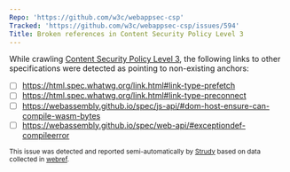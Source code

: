 ```yaml
---
Repo: 'https://github.com/w3c/webappsec-csp'
Tracked: 'https://github.com/w3c/webappsec-csp/issues/594'
Title: Broken references in Content Security Policy Level 3
---
```


While crawling [Content Security Policy Level 3](https://w3c.github.io/webappsec-csp/), the following links to other specifications were detected as pointing to non-existing anchors:
* [ ] https://html.spec.whatwg.org/link.html#link-type-prefetch
* [ ] https://html.spec.whatwg.org/link.html#link-type-preconnect
* [ ] https://webassembly.github.io/spec/js-api/#dom-host-ensure-can-compile-wasm-bytes
* [ ] https://webassembly.github.io/spec/web-api/#exceptiondef-compileerror

<sub>This issue was detected and reported semi-automatically by [Strudy](https://github.com/w3c/strudy/) based on data collected in [webref](https://github.com/w3c/webref/).</sub>

